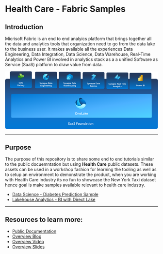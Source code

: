 # Health Care - Fabric Samples


## Introduction 
Micrisoft Fabric is an end to end analyics platform that brings together all the data and analytics tools that organization need to go from the data lake to the business user. It makes available all the experiences Data Engineering, Data Integration, Data Science, Data Warehouse, Real-Time Analytics and Power BI involved in analytics stack as a a unified Software as Service (SaaS) platform to draw value from data.

![Fabric](./fabric.png)

<hr/>

## Purpose


The purpose of this repository is to share some end to end tutorials similar to the public docuemntation but using **Health Care** public datasets. These assets can be used in a workshop fashion for learning the tooling as well as to setup an environment to demonstrate the product, when you are working with Health Care industry its no fun to showcase the New York Taxi dataset hence goal is make samples available relevant to health care industry.


* [Data Science - Diabetes Prediction Sample](./datascience-diabetes-prediction/Readme.md)
* [Lakehouse Analytics - BI with Direct Lake](./analytics-bi-directlake/Readme.md)

<hr/>

## Resources to learn more:

* [Public Documentation](https://learn.microsoft.com/en-us/fabric/get-started/microsoft-fabric-overview)
* [Overview Blog](https://www.jamesserra.com/archive/2023/05/build-announcement-microsoft-fabric/)
* [Overview Video](https://www.youtube.com/watch?v=a6A3jtvB62U)
* [Overview Slides](https://serrapublic.blob.core.windows.net/presentations/Microsoft%20Fabric%20-%20James%20Serra%20-%20Public.pdf)